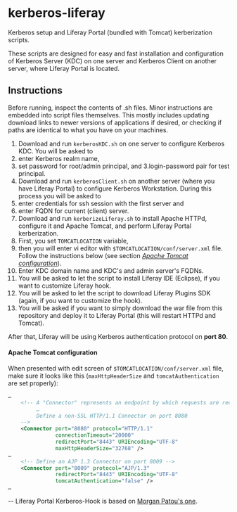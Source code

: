 # kerberos-liferay
Kerberos setup and Liferay Portal (bundled with Tomcat) kerberization scripts.

These scripts are designed for easy and fast installation and configuration of Kerberos Server (KDC) on one server and Kerberos Client on another server, where Liferay Portal is located.

## Instructions

Before running, inspect the contents of .sh files. Minor instructions are embedded into script files themselves. This mostly includes updating download links to newer versions of applications if desired, or checking if paths are identical to what you have on your machines.

1. Download and run `kerberosKDC.sh` on one server to configure Kerberos KDC. You will be asked to
  1. enter Kerberos realm name,
  2. set password for root/admin principal, and
  3.login-password pair for test principal.
2. Download and run `kerberosClient.sh` on another server (where you have Liferay Portal) to configure Kerberos Workstation. During this process you will be asked to
  1. enter credentials for ssh session with the first server and
  2. enter FQDN for current (client) server.
3. Download and run `kerberizeLiferay.sh` to install Apache HTTPd, configure it and Apache Tomcat, and perform Liferay Portal kerberization.
  1. First, you set `TOMCATLOCATION` variable,
  2. then you will enter vi editor with `$TOMCATLOCATION/conf/server.xml` file. Follow the instructions below (see section [*Apache Tomcat configuration*](https://github.com/anthonyboutinov/kerberos-liferay#apache-tomcat-configuration)).
  3. Enter KDC domain name and KDC's and admin server's FQDNs.
  4. You will be asked to let the script to install Liferay IDE (Eclipse), if you want to customize Liferay hook.
  5. You will be asked to let the script to download Liferay Plugins SDK (again, if you want to customize the hook).
  6. You will be asked if you want to simply download the war file from this repository and deploy it to Liferay Portal (this will restart HTTPd and Tomcat).

After that, Liferay will be using Kerberos authentication protocol on **port 80**.

#### Apache Tomcat configuration
When presented with edit screen of `$TOMCATLOCATION/conf/server.xml` file, make sure it looks like this (`maxHttpHeaderSize` and `tomcatAuthentication` are set properly):

```xml
…
    <!-- A "Connector" represents an endpoint by which requests are received
         …
         Define a non-SSL HTTP/1.1 Connector on port 8080
    -->
    <Connector port="8080" protocol="HTTP/1.1"
               connectionTimeout="20000"
               redirectPort="8443" URIEncoding="UTF-8"
               maxHttpHeaderSize="32768" />
…
    <!-- Define an AJP 1.3 Connector on port 8009 -->
    <Connector port="8009" protocol="AJP/1.3"
               redirectPort="8443" URIEncoding="UTF-8"
               tomcatAuthentication="false" />
…
```

--
Liferay Portal Kerberos-Hook is based on [Morgan Patou's one](http://www.dbi-services.com/index.php/blog/entry/kerberos-sso-with-liferay-61).
